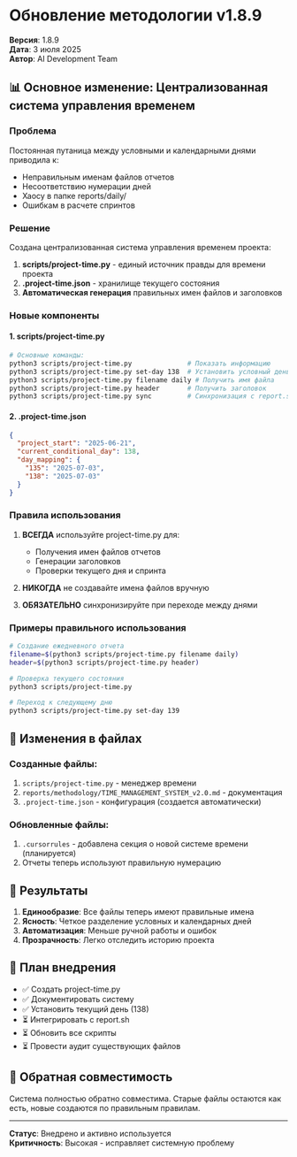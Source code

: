 # Обновление методологии v1.8.9

**Версия**: 1.8.9  
**Дата**: 3 июля 2025  
**Автор**: AI Development Team

## 📊 Основное изменение: Централизованная система управления временем

### Проблема
Постоянная путаница между условными и календарными днями приводила к:
- Неправильным именам файлов отчетов
- Несоответствию нумерации дней
- Хаосу в папке reports/daily/
- Ошибкам в расчете спринтов

### Решение
Создана централизованная система управления временем проекта:

1. **scripts/project-time.py** - единый источник правды для времени проекта
2. **.project-time.json** - хранилище текущего состояния
3. **Автоматическая генерация** правильных имен файлов и заголовков

### Новые компоненты

#### 1. scripts/project-time.py
```bash
# Основные команды:
python3 scripts/project-time.py              # Показать информацию
python3 scripts/project-time.py set-day 138  # Установить условный день
python3 scripts/project-time.py filename daily # Получить имя файла
python3 scripts/project-time.py header       # Получить заголовок
python3 scripts/project-time.py sync         # Синхронизация с report.sh
```

#### 2. .project-time.json
```json
{
  "project_start": "2025-06-21",
  "current_conditional_day": 138,
  "day_mapping": {
    "135": "2025-07-03",
    "138": "2025-07-03"
  }
}
```

### Правила использования

1. **ВСЕГДА** используйте project-time.py для:
   - Получения имен файлов отчетов
   - Генерации заголовков
   - Проверки текущего дня и спринта

2. **НИКОГДА** не создавайте имена файлов вручную

3. **ОБЯЗАТЕЛЬНО** синхронизируйте при переходе между днями

### Примеры правильного использования

```bash
# Создание ежедневного отчета
filename=$(python3 scripts/project-time.py filename daily)
header=$(python3 scripts/project-time.py header)

# Проверка текущего состояния
python3 scripts/project-time.py

# Переход к следующему дню
python3 scripts/project-time.py set-day 139
```

## 📝 Изменения в файлах

### Созданные файлы:
1. `scripts/project-time.py` - менеджер времени
2. `reports/methodology/TIME_MANAGEMENT_SYSTEM_v2.0.md` - документация
3. `.project-time.json` - конфигурация (создается автоматически)

### Обновленные файлы:
1. `.cursorrules` - добавлена секция о новой системе времени (планируется)
2. Отчеты теперь используют правильную нумерацию

## 🎯 Результаты

1. **Единообразие**: Все файлы теперь имеют правильные имена
2. **Ясность**: Четкое разделение условных и календарных дней
3. **Автоматизация**: Меньше ручной работы и ошибок
4. **Прозрачность**: Легко отследить историю проекта

## 📅 План внедрения

- ✅ Создать project-time.py
- ✅ Документировать систему
- ✅ Установить текущий день (138)
- ⏳ Интегрировать с report.sh
- ⏳ Обновить все скрипты
- ⏳ Провести аудит существующих файлов

## 🔄 Обратная совместимость

Система полностью обратно совместима. Старые файлы остаются как есть, новые создаются по правильным правилам.

---

**Статус**: Внедрено и активно используется  
**Критичность**: Высокая - исправляет системную проблему 
